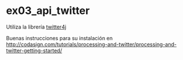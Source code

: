 # ex03_api_twitter

Utiliza la librería [twitter4j](http://twitter4j.org/en/index.html)

Buenas instrucciones para su instalación en http://codasign.com/tutorials/processing-and-twitter/processing-and-twitter-getting-started/
